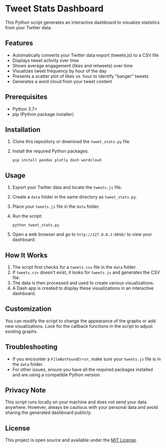 # Tweet Stats Dashboard

This Python script generates an interactive dashboard to visualize statistics from your Twitter data.

## Features

- Automatically converts your Twitter data export (tweets.js) to a CSV file
- Displays tweet activity over time
- Shows average engagement (likes and retweets) over time
- Visualizes tweet frequency by hour of the day
- Presents a scatter plot of likes vs. hour to identify "banger" tweets
- Generates a word cloud from your tweet content

## Prerequisites

- Python 3.7+
- pip (Python package installer)

## Installation

1. Clone this repository or download the `tweet_stats.py` file.

2. Install the required Python packages:

   ```
   pip install pandas plotly dash wordcloud
   ```

## Usage

1. Export your Twitter data and locate the `tweets.js` file.

2. Create a `data` folder in the same directory as `tweet_stats.py`.

3. Place your `tweets.js` file in the `data` folder.

4. Run the script:

   ```
   python tweet_stats.py
   ```

5. Open a web browser and go to `http://127.0.0.1:8050/` to view your dashboard.

## How It Works

1. The script first checks for a `tweets.csv` file in the `data` folder.
2. If `tweets.csv` doesn't exist, it looks for `tweets.js` and generates the CSV file.
3. The data is then processed and used to create various visualizations.
4. A Dash app is created to display these visualizations in an interactive dashboard.

## Customization

You can modify the script to change the appearance of the graphs or add new visualizations. Look for the callback functions in the script to adjust existing graphs.

## Troubleshooting

- If you encounter a `FileNotFoundError`, make sure your `tweets.js` file is in the `data` folder.
- For other issues, ensure you have all the required packages installed and are using a compatible Python version.

## Privacy Note

This script runs locally on your machine and does not send your data anywhere. However, always be cautious with your personal data and avoid sharing the generated dashboard publicly.

## License

This project is open source and available under the [MIT License](LICENSE).